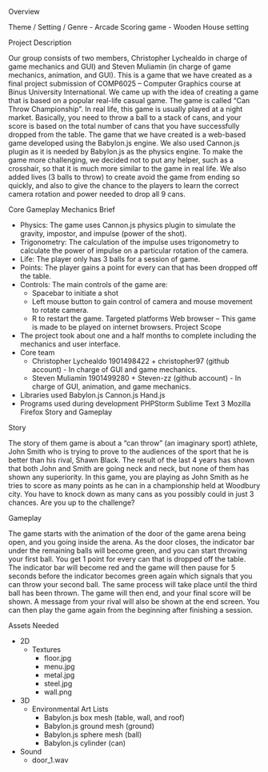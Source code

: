 Overview

 

Theme / Setting / Genre
	- Arcade Scoring game
	- Wooden House setting

Project Description 

Our group consists of two members, Christopher Lychealdo in charge of game mechanics and GUI) and Steven Muliamin (in charge of game mechanics, animation, and GUI). This is a game that we have created as a final project submission of COMP6025 – Computer Graphics course at Binus University International.
We came up with the idea of creating a game that is based on a popular real-life casual game. The game is called “Can Throw Championship”. In real life, this game is usually played at a night market. Basically, you need to throw a ball to a stack of cans, and your score is based on the total number of cans that you have successfully dropped from the table.
The game that we have created is a web-based game developed using the Babylon.js engine. We also used Cannon.js plugin as it is needed by Babylon.js as the physics engine.
To make the game more challenging, we decided not to put any helper, such as a crosshair, so that it is much more similar to the game in real life. We also added lives (3 balls to throw) to create avoid the game from ending so quickly, and also to give the chance to the players to learn the correct camera rotation and power needed to drop all 9 cans.

Core Gameplay Mechanics Brief
- Physics: The game uses Cannon.js physics plugin to simulate the gravity, impostor, and impulse (power of the shot).
- Trigonometry: The calculation of the impulse uses trigonometry to calculate the power of impulse on a particular rotation of the camera.
- Life: The player only has 3 balls for a session of game.
- Points: The player gains a point for every can that has been dropped off the table.
- Controls: The main controls of the game are:
	-	Spacebar to initiate a shot
	-	Left mouse button to gain control of camera and mouse movement to rotate camera.
	-	R to restart the game.
Targeted platforms
Web browser – This game is made to be played on internet browsers.
Project Scope 
- The project took about one and a half months to complete including the mechanics and user interface.
- Core team
	-	Christopher Lychealdo 1901498422 + christopher97 (github account) - In charge of GUI and game mechanics.
	-	Steven Muliamin 1901499280 + Steven-zz (github account) - In charge of GUI, animation, and game mechanics.
- Libraries used
	Babylon.js
	Cannon.js
	Hand.js
- Programs used during development
	PHPStorm
	Sublime Text 3
	Mozilla Firefox
Story and Gameplay

Story 

The story of them game is about a “can throw” (an imaginary sport) athlete, John Smith who is trying to prove to the audiences of the sport that he is better than his rival, Shawn Black. The result of the last 4 years has shown that both John and Smith are going neck and neck, but none of them has shown any superiority. In this game, you are playing as John Smith as he tries to score as many points as he can in a championship held at Woodbury city. You have to knock down as many cans as you possibly could in just 3 chances. Are you up to the challenge?

Gameplay 

The game starts with the animation of the door of the game arena being open, and you going inside the arena. As the door closes, the indicator bar under the remaining balls will become green, and you can start throwing your first ball. You get 1 point for every can that is dropped off the table. The indicator bar will become red and the game will then pause for 5 seconds before the indicator becomes green again which signals that you can throw your second ball. The same process will take place until the third ball has been thrown. The game will then end, and your final score will be shown. A message from your rival will also be shown at the end screen. You can then play the game again from the beginning after finishing a session.


Assets Needed

- 2D
	- Textures
		-	floor.jpg
		-	menu.jpg
		-	metal.jpg
		-	steel.jpg
		-	wall.png
- 3D
	- Environmental Art Lists
		-	Babylon.js box mesh (table, wall, and roof)
		-	Babylon.js ground mesh (ground)
		-	Babylon.js sphere mesh (ball)
		-	Babylon.js cylinder (can)	
- Sound
	- door_1.wav
